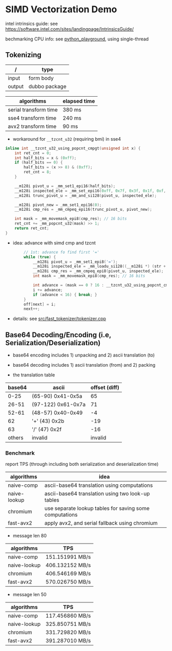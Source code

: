 # SIMD Vectorization Demo

intel intrinsics guide: see https://software.intel.com/sites/landingpage/IntrinsicsGuide/

bechmarking CPU info: see [python_playground](python_playground), using single-thread

## Tokenizing

/ | type
--- | ---
input  | form body
output | dubbo package

algorithms | elapsed time
--- | ---
serial transform time | 380 ms
sse4 transform time | 240 ms
avx2 transform time | 90 ms

* workaround for `__tzcnt_u32` (requiring bmi)  in sse4

```cpp
inline int __tzcnt_u32_using_popcnt_cmpgt(unsigned int x) {
    int ret_cnt = 0;
    int half_bits = x & (0xff);
    if (half_bits == 0) {
        half_bits = (x >> 8) & (0xff);
        ret_cnt = 8;
    }

    __m128i pivot_u = _mm_set1_epi16(half_bits);
    __m128i inspected_ele = _mm_set_epi16(0xff, 0x7f, 0x3f, 0x1f, 0xf, 0x7, 0x3, 0x1);
    __m128i trunc_pivot_u = _mm_and_si128(pivot_u, inspected_ele);

    __m128i pivot_new = _mm_set1_epi16(0);
    __m128i cmp_res = _mm_cmpeq_epi16(trunc_pivot_u, pivot_new);

    int mask = _mm_movemask_epi8(cmp_res); // 16 bits
    ret_cnt += _mm_popcnt_u32(mask) >> 1;
    return ret_cnt;
}
```

* idea: advance with simd cmp and tzcnt

```cpp
        // 1st: advance fo find first '='
        while (true) {
            __m128i pivot_u = _mm_set1_epi8('=');
            __m128i inspected_ele = _mm_loadu_si128((__m128i *) (str + i));
            __m128i cmp_res = _mm_cmpeq_epi8(pivot_u, inspected_ele);
            int mask = _mm_movemask_epi8(cmp_res); // 16 bits

            int advance = (mask == 0 ? 16 : __tzcnt_u32_using_popcnt_cmpgt(mask));
            i += advance;
            if (advance < 16) { break; }
        }
        off[next] = i;
        next++;
```

* details: see [src/fast_tokenizer/tokenizer.cpp](src/fast_tokenizer/tokenizer.cpp)

## Base64 Decoding/Encoding (i.e, Serialization/Deserialization)

* base64 encoding includes 1) unpacking and 2) ascii translation (to)

* base64 decoding includes 1) ascii translation (from) and 2) packing

* the translation table

base64 | ascii | offset (diff)
---    | ---   | ---
0-25   | (65-90)  0x41-0x5a | 65
26-51  | (97-122) 0x61-0x7a | 71
52-61  | (48-57)  0x40-0x49 | -4
62     | '+' (43) 0x2b      | -19
63     | '/' (47) 0x2f      | -16
others | invalid            | invalid

### Benchmark

report TPS (through including both serialization and deserialization time)

algorithms | idea
--- | ---
naive-comp   | ascii-base64 translation using computations
naive-lookup | ascii-base64 translation using two look-up tables
chromium     | use separate lookup tables for saving some computations
fast-avx2    | apply avx2, and serial fallback using chromium

* message len 80

algorithms | TPS
--- | ---
naive-comp   | 151.151991 MB/s
naive-lookup | 406.132152 MB/s
chromium     | 406.546169 MB/s
fast-avx2    | 570.026750 MB/s

* message len 50

algorithms | TPS
--- | ---
naive-comp   | 117.456860 MB/s
naive-lookup | 325.850751 MB/s
chromium     | 331.729820 MB/s
fast-avx2    | 391.287010 MB/s
